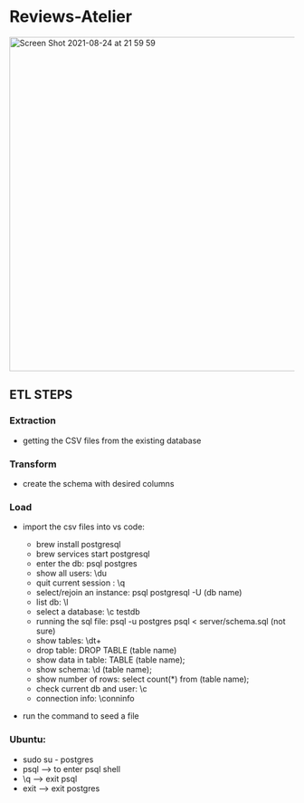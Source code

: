 # Reviews-Atelier

<img width="590" alt="Screen Shot 2021-08-24 at 21 59 59" src="https://user-images.githubusercontent.com/81060184/132963292-ac5b11ac-ce26-4629-a33d-8820373af7ac.png">


## ETL STEPS

### Extraction
 - getting the CSV files from the existing database

### Transform
- create the schema with desired columns

### Load
- import the csv files into vs code:
  - brew install postgresql
  - brew services start postgresql
  - enter the db: psql postgres
  - show all users: \du
  - quit current session : \q
  - select/rejoin an instance: psql postgresql -U (db name)
  - list db: \l
  - select a database: \c testdb
  - running the sql file: psql -u postgres psql < server/schema.sql (not sure)
  - show tables: \dt+
  - drop table: DROP TABLE (table name)
  - show data in table: TABLE (table name);
  - show schema: \d (table name);
  - show number of rows: select count(*) from (table name);
  - check current db and user: \c
  - connection info: \conninfo

- run the command to seed a file

### Ubuntu:
 - sudo su - postgres
 - psql --> to enter psql shell
 - \q --> exit psql
 - exit --> exit postgres
